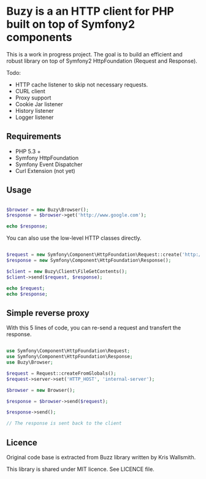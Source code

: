 Buzy is a an HTTP client for PHP built on top of Symfony2 components
====================================================================

This is a work in progress project. The goal is to build an efficient and robust
library on top of Symfony2 HttpFoundation (Request and Response).

Todo:

* HTTP cache listener to skip not necessary requests.
* CURL client
* Proxy support
* Cookie Jar listener
* History listener
* Logger listener

Requirements
------------

* PHP 5.3 +
* Symfony HttpFoundation
* Symfony Event Dispatcher
* Curl Extension (not yet)

Usage
-----

```php

$browser = new Buzy\Browser();
$response = $browser->get('http://www.google.com');

echo $response;
```

You can also use the low-level HTTP classes directly.

```php

$request = new Symfony\Component\HttpFoundation\Request::create('http://google.com', 'GET');
$response = new Symfony\Component\HttpFoundation\Response();

$client = new Buzy\Client\FileGetContents();
$client->send($request, $response);

echo $request;
echo $response;
```

Simple reverse proxy
--------------------

With this 5 lines of code, you can re-send a request and transfert the response.

```php

use Symfony\Component\HttpFoundation\Request;
use Symfony\Component\HttpFoundation\Response;
use Buzy\Browser;

$request = Request::createFromGlobals();
$request->server->set('HTTP_HOST', 'internal-server');

$browser = new Browser();

$response = $browser->send($request);

$response->send();

// The response is sent back to the client
```

Licence
-------

Original code base is extracted from Buzz library written by Kris Wallsmith.

This library is shared under MIT licence. See LICENCE file.
